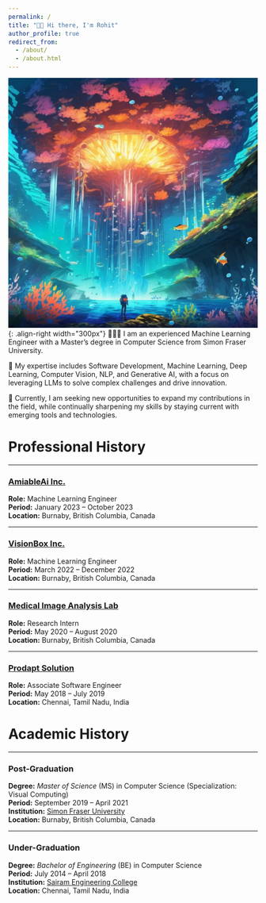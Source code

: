 ```yaml
---
permalink: /
title: "👋🏻 Hi there, I'm Rohit"
author_profile: true
redirect_from: 
  - /about/
  - /about.html
---
```




![](../images/life.png){: .align-right width="300px"}
👨🏻‍💻 I am an experienced Machine Learning Engineer with a Master’s degree in Computer Science from Simon Fraser University.

🤖 My expertise includes Software Development, Machine Learning, Deep Learning, Computer Vision, NLP, and Generative AI, with a focus on leveraging LLMs to solve complex challenges and drive innovation.

💼 Currently, I am seeking new opportunities to expand my contributions in the field, while continually sharpening my skills by staying current with emerging tools and technologies.


# Professional History

---

### [AmiableAi Inc.](https://amiableai.ca/)
**Role:** Machine Learning Engineer  
**Period:** January 2023 – October 2023  
**Location:** Burnaby, British Columbia, Canada

---

### [VisionBox Inc.](https://www.visionbox.ai/)
**Role:** Machine Learning Engineer  
**Period:** March 2022 – December 2022  
**Location:** Burnaby, British Columbia, Canada

---

### [Medical Image Analysis Lab](https://www.medicalimageanalysis.com/)
**Role:** Research Intern  
**Period:** May 2020 – August 2020  
**Location:** Burnaby, British Columbia, Canada

---

### [Prodapt Solution](https://www.prodapt.com/)  
**Role:** Associate Software Engineer  
**Period:** May 2018 – July 2019  
**Location:** Chennai, Tamil Nadu, India



# Academic History

---

### Post-Graduation  
**Degree:** *Master of Science* (MS) in Computer Science (Specialization: Visual Computing)  
**Period:** September 2019 – April 2021  
**Institution:** [Simon Fraser University](https://www.sfu.ca/)  
**Location:** Burnaby, British Columbia, Canada

---

### Under-Graduation  
**Degree:** *Bachelor of Engineering* (BE) in Computer Science  
**Period:** July 2014 – April 2018  
**Institution:** [Sairam Engineering College](https://sairam.edu.in/)  
**Location:** Chennai, Tamil Nadu, India